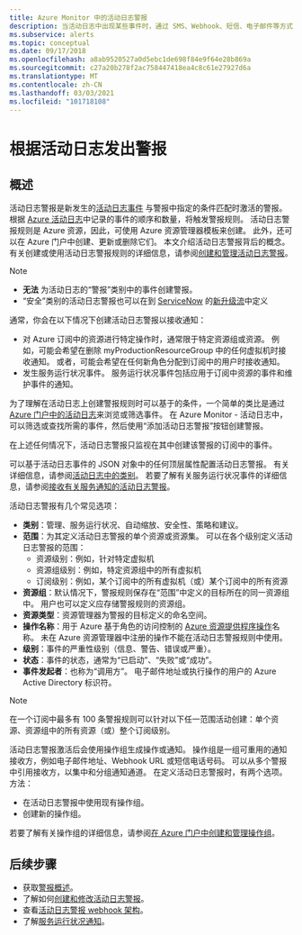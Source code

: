 ```yaml
---
title: Azure Monitor 中的活动日志警报
description: 当活动日志中出现某些事件时，通过 SMS、Webhook、短信、电子邮件等方式进行通知。
ms.subservice: alerts
ms.topic: conceptual
ms.date: 09/17/2018
ms.openlocfilehash: a8ab9520527a0d5ebc1de698f84e9f64e28b869a
ms.sourcegitcommit: c27a20b278f2ac758447418ea4c8c61e27927d6a
ms.translationtype: MT
ms.contentlocale: zh-CN
ms.lasthandoff: 03/03/2021
ms.locfileid: "101718108"
---
```

# <a name="alerts-on-activity-log"></a>根据活动日志发出警报

## <a name="overview"></a>概述

活动日志警报是新发生的[活动日志事件](../essentials/activity-log-schema.md) 与警报中指定的条件匹配时激活的警报。 根据 [Azure 活动日志](../essentials/platform-logs-overview.md)中记录的事件的顺序和数量，将触发警报规则。 活动日志警报规则是 Azure 资源，因此，可使用 Azure 资源管理器模板来创建。 此外，还可以在 Azure 门户中创建、更新或删除它们。 本文介绍活动日志警报背后的概念。 有关创建或使用活动日志警报规则的详细信息，请参阅[创建和管理活动日志警报](alerts-activity-log.md)。

> [!NOTE]
> * **无法** 为活动日志的“警报”类别中的事件创建警报。
> * “安全”类别的活动日志警报也可以在到 [ServiceNow](../../security-center/export-to-siem.md) 的[新升级流](../../security-center/continuous-export.md?tabs=azure-portal)中定义

通常，你会在以下情况下创建活动日志警报以接收通知：

* 对 Azure 订阅中的资源进行特定操作时，通常限于特定资源组或资源。 例如，可能会希望在删除 myProductionResourceGroup 中的任何虚拟机时接收通知。 或者，可能会希望在任何新角色分配到订阅中的用户时接收通知。
* 发生服务运行状况事件。 服务运行状况事件包括应用于订阅中资源的事件和维护事件的通知。

为了理解在活动日志上创建警报规则时可以基于的条件，一个简单的类比是通过 [Azure 门户中的活动日志](../essentials/activity-log.md#view-the-activity-log)来浏览或筛选事件。 在 Azure Monitor - 活动日志中，可以筛选或查找所需的事件，然后使用“添加活动日志警报”按钮创建警报。

在上述任何情况下，活动日志警报只监视在其中创建该警报的订阅中的事件。

可以基于活动日志事件的 JSON 对象中的任何顶层属性配置活动日志警报。 有关详细信息，请参阅[活动日志中的类别](../essentials/activity-log.md#view-the-activity-log)。 若要了解有关服务运行状况事件的详细信息，请参阅[接收有关服务通知的活动日志警报](../../service-health/alerts-activity-log-service-notifications-portal.md)。 

活动日志警报有几个常见选项：

- **类别**：管理、服务运行状况、自动缩放、安全性、策略和建议。 
- **范围**：为其定义活动日志警报的单个资源或资源集。 可以在各个级别定义活动日志警报的范围：
    - 资源级别：例如，针对特定虚拟机
    - 资源组级别：例如，特定资源组中的所有虚拟机
    - 订阅级别：例如，某个订阅中的所有虚拟机（或）某个订阅中的所有资源
- **资源组**：默认情况下，警报规则保存在“范围”中定义的目标所在的同一资源组中。 用户也可以定义应存储警报规则的资源组。
- **资源类型**：资源管理器为警报的目标定义的命名空间。
- **操作名称**：用于 Azure 基于角色的访问控制的 [Azure 资源提供程序操作](../../role-based-access-control/resource-provider-operations.md)名称。 未在 Azure 资源管理器中注册的操作不能在活动日志警报规则中使用。
- **级别**：事件的严重性级别（信息、警告、错误或严重）。
- **状态**：事件的状态，通常为“已启动”、“失败”或“成功”。
- **事件发起者**：也称为“调用方”。 电子邮件地址或执行操作的用户的 Azure Active Directory 标识符。

> [!NOTE]
> 在一个订阅中最多有 100 条警报规则可以针对以下任一范围活动创建：单个资源、资源组中的所有资源（或）整个订阅级别。

活动日志警报激活后会使用操作组生成操作或通知。 操作组是一组可重用的通知接收方，例如电子邮件地址、Webhook URL 或短信电话号码。 可以从多个警报中引用接收方，以集中和分组通知通道。 在定义活动日志警报时，有两个选项。 方法：

* 在活动日志警报中使用现有操作组。
* 创建新的操作组。

若要了解有关操作组的详细信息，请参阅[在 Azure 门户中创建和管理操作组](./action-groups.md)。


## <a name="next-steps"></a>后续步骤

- 获取[警报概述](./alerts-overview.md)。
- 了解如何[创建和修改活动日志警报](alerts-activity-log.md)。
- 查看[活动日志警报 webhook 架构](../alerts/activity-log-alerts-webhook.md)。
- 了解[服务运行状况通知](../../service-health/service-notifications.md)。